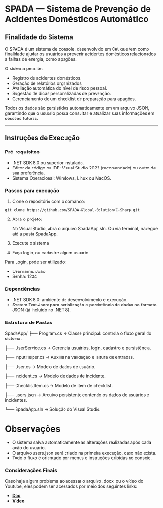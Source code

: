 # SPADA — Sistema de Prevenção de Acidentes Domésticos Automático

## Finalidade do Sistema

O SPADA é um sistema de console, desenvolvido em C#, que tem como finalidade ajudar os usuários a prevenir acidentes domésticos relacionados a falhas de energia, como apagões.

O sistema permite:
- Registro de acidentes domésticos.
- Geração de relatórios organizados.
- Avaliação automática do nível de risco pessoal.
- Sugestão de dicas personalizadas de prevenção.
- Gerenciamento de um checklist de preparação para apagões.

Todos os dados são persistidos automaticamente em um arquivo JSON, garantindo que o usuário possa consultar e atualizar suas informações em sessões futuras.

---

## Instruções de Execução

### Pré-requisitos

- .NET SDK 8.0 ou superior instalado.
- Editor de código ou IDE: Visual Studio 2022 (recomendado) ou outro de sua preferência.
- Sistema Operacional: Windows, Linux ou MacOS.

### Passos para execução

1. Clone o repositório com o comando:

```
git clone https://github.com/SPADA-Global-Solution/C-Sharp.git
```

2. Abra o projeto:
  
   No Visual Studio, abra o arquivo SpadaApp.sln.
Ou via terminal, navegue até a pasta SpadaApp.

3. Execute o sistema
4. Faça login, ou cadastre algum usuario

Para Login, pode ser utilizado:

- Username: João
- Senha: 1234


### Dependências 

- .NET SDK 8.0: ambiente de desenvolvimento e execução.
- System.Text.Json: para serialização e persistência de dados no formato JSON (já incluído no .NET 8).


### Estrutura de Pastas

SpadaApp/
├── Program.cs               → Classe principal: controla o fluxo geral do sistema.

├── UserService.cs          → Gerencia usuários, login, cadastro e persistência.

├── InputHelper.cs          → Auxilia na validação e leitura de entradas.

├── User.cs                 → Modelo de dados de usuário.

├── Incident.cs             → Modelo de dados de incidente.

├── ChecklistItem.cs        → Modelo de item de checklist.

├── users.json              → Arquivo persistente contendo os dados de usuários e incidentes.

└── SpadaApp.sln            → Solução do Visual Studio.


# Observações 

- O sistema salva automaticamente as alterações realizadas após cada ação do usuário.
- O arquivo users.json será criado na primeira execução, caso não exista.
- Todo o fluxo é orientado por menus e instruções exibidas no console.

### Considerações Finais

Caso haja algum problema ao acessar o arquivo .docx, ou o vídeo do Youtube, eles podem ser acessados por meio dos seguintes links:

- [**Doc**](https://docs.google.com/document/d/1RrrwJw2sb5JfEnJVaT2KMPq2OvgWjpJiMxJW8Go_OG8/edit?usp=sharing)
- [**Vídeo**](https://www.youtube.com/watch?v=oakHe0I5uYE)
